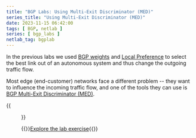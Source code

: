 ```yaml
---
title: "BGP Labs: Using Multi-Exit Discriminator (MED)"
series_title: "Using Multi-Exit Discriminator (MED)"
date: 2023-11-15 06:42:00
tags: [ BGP, netlab ]
series: [ bgp_labs ]
netlab_tag: bgplab
---
```

In the previous labs we used [BGP weights](https://bgplabs.net/policy/1-weights/) and [Local Preference](https://bgplabs.net/policy/5-local-preference/) to select the best link out of an autonomous system and thus change the outgoing traffic flow.

Most edge (end-customer) networks face a different problem -- they want to influence the incoming traffic flow, and one of the tools they can use is [BGP Multi-Exit Discriminator (MED)](https://bgplabs.net/policy/6-med/).

{{<figure src="https://bgplabs.net/policy/topology-locpref.png">}}

{{<jump>}}[Explore the lab exercise](https://bgplabs.net/policy/6-med/){{</jump>}}
